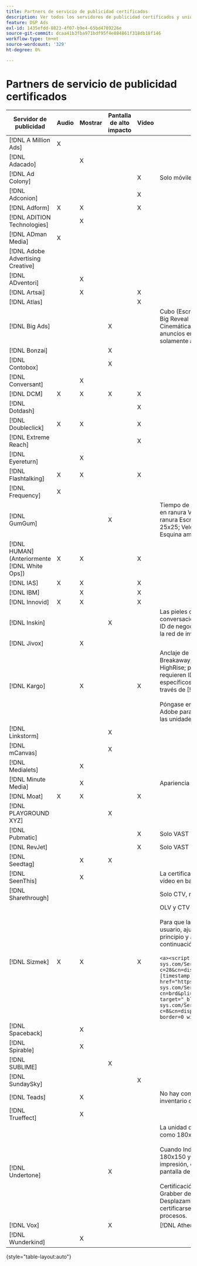 ```yaml
---
title: Partners de servicio de publicidad certificados
description: Ver todos los servidores de publicidad certificados y unidades de publicidad.
feature: DSP Ads
exl-id: 1435efdd-8823-4f07-b9e4-65bd4789226e
source-git-commit: dcaa41b3fba971bdf95f4e884861f318db18f146
workflow-type: tm+mt
source-wordcount: '329'
ht-degree: 0%

---
```


# Partners de servicio de publicidad certificados

| Servidor de publicidad | Audio | Mostrar | Pantalla de alto impacto | Vídeo | Requisitos especiales y notas |
| --- | --- | --- | --- | --- | --- |
| [!DNL A Million Ads] | X | | | | |
| [!DNL Adacado] | | X | | | |
| [!DNL Ad Colony] | | | | X | Solo móviles VAST |
| [!DNL Adconion] | | | | X | |
| [!DNL Adform] | X | X | | X | |
| [!DNL ADITION Technologies] | | X | | | |
| [!DNL ADman Media] | X | | | | |
| [!DNL Adobe Advertising Creative] | | | | | |
| [!DNL ADventori] | | X | | | |
| [!DNL Artsai] | | X | | X | |
| [!DNL Atlas] | | | | X | |
| [!DNL Big Ads] | | | X | | Cubo (Escritorio), Cubo (Móvil), Tarjetas (Escritorio), Big Reveal (Escritorio), Cine-Cube (Escritorio), Cinemática (Escritorio). Configure todos estos tipos de anuncios en DSP como 300 x 250. Certificado solamente a través de [!DNL Magnite DV+]. |
| [!DNL Bonzai] | | | X | | |
| [!DNL Contobox] | | | X | | |
| [!DNL Conversant] | | X | | | |
| [!DNL DCM] | X | X | X | X | |
| [!DNL Dotdash] | | | | X | |
| [!DNL Doubleclick] | X | X | | X | |
| [!DNL Extreme Reach] | | | | X | |
| [!DNL Eyereturn] | | X | | | |
| [!DNL Flashtalking] | X | X | | X | |
| [!DNL Frequency] | X | | | | |
| [!DNL GumGum] | | | X | | Tiempo de espera en ranura: 21x21; Tiempo de espera en ranura Vídeo móvil: 22x22; Tiempo de espera en ranura Escritorio: 24x24; Hoverboard en ranura: 25x25; Velocidad en ranura: 26x26; Superpiel: 29x29; Esquina ampliable en pantalla: 20x20 |
| [!DNL HUMAN] (Anteriormente [!DNL White Ops]) | X | X | | X | |
| [!DNL IAS] | X | X | | X | |
| [!DNL IBM] | | X | | X | |
| [!DNL Innovid] | X | X | | X | |
| [!DNL Inskin] | | | X | | Las pieles de alto impacto (incluyendo anuncios conversacionales de Cavai) deben ser servidas de un ID de negocio de visualización de 180x150 a través de la red de inventario de Inskin. |
| [!DNL Jivox] | | X | | | |
| [!DNL Kargo] | | X | | X | Anclaje de 320 x 50, BYOC, Hover, Breakout, Breakaway, Runway y Sidekick; 300 x 250 Outstream, HighRise; pantalla de escritorio estándar (no se requieren ID de complementos de publicidad específicos); anclaje de vídeo (solo VAST); CTV a través de [!DNL Pubmatic]</br></br>Póngase en contacto con el equipo de su cuenta de Adobe para obtener ayuda sobre la configuración de las unidades de publicidad. |
| [!DNL Linkstorm] | | | X | | |
| [!DNL mCanvas] | | | X | | |
| [!DNL Medialets] | | X | | | |
| [!DNL Minute Media] | | X | | | Apariencia de escritorio (970 x 250) |
| [!DNL Moat] | X | X | | X | |
| [!DNL PLAYGROUND XYZ] | | | X | | |
| [!DNL Pubmatic] | | | | X | Solo VAST |
| [!DNL RevJet] | | | | X | Solo VAST |
| [!DNL Seedtag] | | X | X | | |
| [!DNL SeenThis] | | X | | | La certificación de visualización incluye etiquetas de vídeo en banner |
| [!DNL Sharethrough] | | | | | Solo CTV, nativo y de salida |
| [!DNL Sizmek] | X | X | | X | OLV y CTV</br></br>Para que las etiquetas se representen en la interfaz de usuario, ajuste la etiqueta con `<a>` etiquetas (al principio y al final). Vea la etiqueta de muestra a continuación:</br></br>`<a><script src="https://bs.serving-sys.com/Serving/adServer.bs?c=28&cn=display&pli=1074570064&w=900&h=550&ord=[timestamp]&ifrm=-1&z=0"></script> <noscript> <a href="https://bs.serving-sys.com/Serving/adServer.bs?cn=brd&pli=1074570064&Page=&Pos=-602368150" target="_blank"> <img src="https://bs.serving-sys.com/Serving/adServer.bs?c=8&cn=display&pli=1074570064&Page=&Pos=-602368150" border=0 width=900 height=550></a> </noscript><a>` |
| [!DNL Spaceback] | | X | | | |
| [!DNL Spirable] | | X | | | |
| [!DNL SUBLIME] | | | X | | |
| [!DNL SundaySky] | | | | X | |
| [!DNL Teads] | | X | | | No hay compatibilidad disponible para VPAID en el inventario de salida. |
| [!DNL Trueffect] | | X | | | |
| [!DNL Undertone] | | | X | | La unidad de anuncios Custom Page Grabber se cargó como 180x150 en DSP</br></br>Cuando Index Exchange pasa una subasta de 180x150 y DSP puja por la subasta y da una impresión, el creativo se expande a un anuncio en pantalla de página completa.</br></br>Certificación inicial para las unidades de anuncios de Grabber de página, Adhesión ampliable y Desplazamiento de pantalla. Esto debe volver a certificarse, con los pasos marcados para los procesos. |
| [!DNL Vox] | | | X | | [!DNL Athena] unidades de anuncios |
| [!DNL Wunderkind] | | X | | | |

{style="table-layout:auto"}
